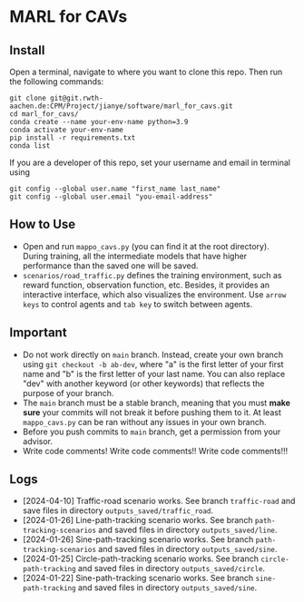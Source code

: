 # MARL for CAVs

## Install
Open a terminal, navigate to where you want to clone this repo. Then run the following commands:
```
git clone git@git.rwth-aachen.de:CPM/Project/jianye/software/marl_for_cavs.git
cd marl_for_cavs/
conda create --name your-env-name python=3.9
conda activate your-env-name
pip install -r requirements.txt
conda list
```

If you are a developer of this repo, set your username and email in terminal using
```
git config --global user.name "first_name last_name"
git config --global user.email "you-email-address"
```

## How to Use
- Open and run `mappo_cavs.py` (you can find it at the root directory). During training, all the intermediate models that have higher performance than the saved one will be saved.
- `scenarios/road_traffic.py` defines the training environment, such as reward function, observation function, etc. Besides, it provides an interactive interface, which also visualizes the environment. Use `arrow keys` to control agents and `tab key` to switch between agents.

## Important
- Do not work directly on `main` branch. Instead, create your own branch using `git checkout -b ab-dev`, where "a" is the first letter of your first name and "b" is the first letter of your last name. You can also replace "dev" with another keyword (or other keywords) that reflects the purpose of your branch.
- The `main` branch must be a stable branch, meaning that you must **make sure** your commits will not break it before pushing them to it. At least `mappo_cavs.py` can be ran without any issues in your own branch.
- Before you push commits to `main` branch, get a permission from your advisor.
- Write code comments! Write code comments!! Write code comments!!!

## Logs
- [2024-04-10] Traffic-road scenario works. See branch `traffic-road` and save files in directory `outputs_saved/traffic_road`.
- [2024-01-26] Line-path-tracking scenario works. See branch `path-tracking-scenarios` and saved files in directory `outputs_saved/line`.
- [2024-01-26] Sine-path-tracking scenario works. See branch `path-tracking-scenarios` and saved files in directory `outputs_saved/sine`.
- [2024-01-25] Circle-path-tracking scenario works. See branch `circle-path-tracking` and saved files in directory `outputs_saved/circle`.
- [2024-01-22] Sine-path-tracking scenario works. See branch `sine-path-tracking` and saved files in directory `outputs_saved/sine`.
